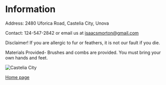 # Information
Address: 2480 Uforica Road, Castelia City, Unova

Contact: 124-547-2842 or email us at [isaacsmorton@gmail.com](mailto:isaacsmorton@gmail.com)

Disclaimer!
If you are allergic to fur or feathers, it is not our fault if you die.

Materials Provided-
Brushes and combs are provided.  You must bring your own hands and feet.

![Castelia City](http://cdn.bulbagarden.net/upload/thumb/a/ae/Castelia_City.png/300px-Castelia_City.png)

[Home page](https://xink11.github.io/Go-Goat-Petting-Zoo)
